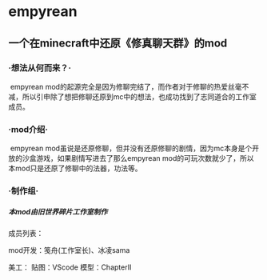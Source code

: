 # 								empyrean

## 				一个在minecraft中还原《修真聊天群》的mod

### ·想法从何而来？·

​		empyrean mod的起源完全是因为修聊完结了，而作者对于修聊的热爱丝毫不减，所以引申除了想把修聊还原到mc中的想法，也成功找到了志同道合的工作室成员。

### ·mod介绍·

​		empyrean mod虽说是还原修聊，但并没有还原修聊的剧情，因为mc本身是个开放的沙盒游戏，如果剧情写进去了那么empyrean mod的可玩次数就少了，所以本mod只是还原了修聊中的法器，功法等。

### ·制作组·

##### 本mod由旧世界碎片工作室制作

成员列表：

mod开发：笺舟(工作室长)、冰凌sama

美工：
贴图：VScode 模型：ChapterII



